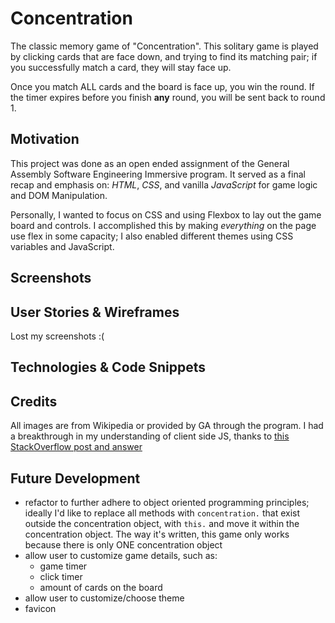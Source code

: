 # Concentration

The classic memory game of "Concentration". This solitary game is played by clicking cards that are face down, and trying to find its matching pair; if you successfully match a card, they will stay face up.

Once you match ALL cards and the board is face up, you win the round. If the timer expires before you finish **any** round, you will be sent back to round 1.

## Motivation

This project was done as an open ended assignment of the General Assembly Software Engineering Immersive program. It served as a final recap and emphasis on: _HTML_, _CSS_, and vanilla _JavaScript_ for game logic and DOM Manipulation.

Personally, I wanted to focus on CSS and using Flexbox to lay out the game board and controls. I accomplished this by making _everything_ on the page use flex in some capacity; I also enabled different themes using CSS variables and JavaScript.

## Screenshots

## User Stories & Wireframes

Lost my screenshots :(

## Technologies & Code Snippets

## Credits

All images are from Wikipedia or provided by GA through the program. I had a breakthrough in my understanding of client side JS, thanks to [this StackOverflow post and answer](https://stackoverflow.com/questions/22125865/wait-until-flag-true)

## Future Development

-   refactor to further adhere to object oriented programming principles; ideally I'd like to replace all methods with `concentration.` that exist outside the concentration object, with `this.` and move it within the concentration object. The way it's written, this game only works because there is only ONE concentration object
-   allow user to customize game details, such as:
    -   game timer
    -   click timer
    -   amount of cards on the board
-   allow user to customize/choose theme
-   favicon
